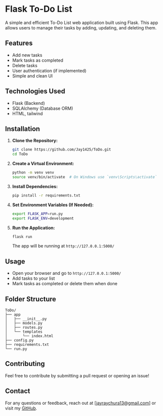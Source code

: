 # Flask To-Do List

A simple and efficient To-Do List web application built using Flask. This app allows users to manage their tasks by adding, updating, and deleting them.

## Features
- Add new tasks
- Mark tasks as completed
- Delete tasks
- User authentication (if implemented)
- Simple and clean UI

## Technologies Used
- Flask (Backend)
- SQLAlchemy (Database ORM)
- HTML, tailwind

## Installation

1. **Clone the Repository:**
   ```bash
   git clone https://github.com/Jay1425/ToDo.git
   cd ToDo
   ```

2. **Create a Virtual Environment:**
   ```bash
   python -m venv venv
   source venv/bin/activate  # On Windows use `venv\Scripts\activate`
   ```

3. **Install Dependencies:**
   ```bash
   pip install -r requirements.txt
   ```

4. **Set Environment Variables (If Needed):**
   ```bash
   export FLASK_APP=run.py
   export FLASK_ENV=development
   ```

5. **Run the Application:**
   ```bash
   flask run
   ```
   The app will be running at `http://127.0.0.1:5000/`

## Usage
- Open your browser and go to `http://127.0.0.1:5000/`
- Add tasks to your list
- Mark tasks as completed or delete them when done

## Folder Structure
```
ToDo/
├── app
│   ├── __init__.py
│   ├── models.py
│   ├── routes.py
│   └── templates
│       └── index.html
├── config.py
├── requirements.txt
└── run.py

```
## Contributing
Feel free to contribute by submitting a pull request or opening an issue!

## Contact
For any questions or feedback, reach out at [jayraychura13@gmail.com] or visit my [GitHub](https://github.com/Jay1425).

